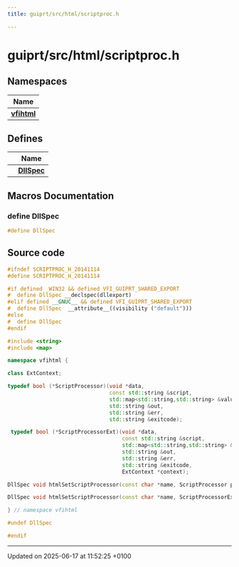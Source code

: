 ```yaml
---
title: guiprt/src/html/scriptproc.h

---
```


# guiprt/src/html/scriptproc.h



## Namespaces

| Name           |
| -------------- |
| **[vfihtml](namespacevfihtml.md)**  |

## Defines

|                | Name           |
| -------------- | -------------- |
|  | **[DllSpec](scriptproc_8h.md#define-dllspec)**  |




## Macros Documentation

### define DllSpec

```cpp
#define DllSpec 
```


## Source code

```cpp
#ifndef SCRIPTPROC_H_20141114
#define SCRIPTPROC_H_20141114

#if defined _WIN32 && defined VFI_GUIPRT_SHARED_EXPORT
#  define DllSpec __declspec(dllexport)
#elif defined __GNUC__ && defined VFI_GUIPRT_SHARED_EXPORT
#  define DllSpec  __attribute__((visibility ("default")))
#else
#  define DllSpec
#endif

#include <string>
#include <map>

namespace vfihtml {

class ExtContext;

typedef bool (*ScriptProcessor)(void *data,
                                const std::string &script,
                                std::map<std::string,std::string> &value,
                                std::string &out,
                                std::string &err,
                                std::string &exitcode);

 typedef bool (*ScriptProcessorExt)(void *data,
                                    const std::string &script,
                                    std::map<std::string,std::string> &value,
                                    std::string &out,
                                    std::string &err,
                                    std::string &exitcode,
                                    ExtContext *context);

DllSpec void htmlSetScriptProcessor(const char *name, ScriptProcessor proc, void *data);

DllSpec void htmlSetScriptProcessor(const char *name, ScriptProcessorExt proc, void *data=0);

} // namespace vfihtml

#undef DllSpec

#endif
```


-------------------------------

Updated on 2025-06-17 at 11:52:25 +0100
